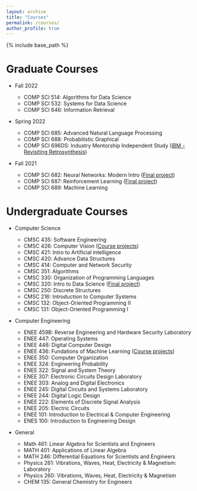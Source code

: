 ```yaml
---
layout: archive
title: "Courses"
permalink: /courses/
author_profile: true
---
```


{% include base_path %}

Graduate Courses
======
* Fall 2022
    * COMP SCI 514: Algorithms for Data Science
    * COMP SCI 532: Systems for Data Science
    * COMP SCI 646: Information Retrieval

* Spring 2022
    * COMP SCI 685: Advanced Natural Language Processing
    * COMP SCI 688: Probabilistic Graphical
    * COMP SCI 696DS: Industry Mentorship Independent Study ([IBM - Revisiting Retrosynthesis](https://github.com/h-tu/course_reports/blob/main/Retrosynthesis_Prediction_Revisited.pdf))

* Fall 2021
    * COMP SCI 682: Neural Networks: Modern Intro ([Final project](https://github.com/h-tu/course_reports/blob/main/cs682/682_Final_Paper.pdf))
    * COMP SCI 687: Reinforcement Learning ([Final project](https://github.com/h-tu/course_reports/blob/main/cs687/687_Final.pdf))
    * COMP SCI 689: Machine Learning
    
Undergraduate Courses
======

* Computer Science
    * CMSC 435: Software Engineering
    * CMSC 426: Computer Vision ([Course projects](https://github.com/h-tu/course_reports/tree/main/cs426))
    * CMSC 421: Intro to Artificial intelligence
    * CMSC 420: Advance Data Structures
    * CMSC 414: Computer and Network Security
    * CMSC 351: Algorithms
    * CMSC 330: Organization of Programming Languages
    * CMSC 320: Intro to Data Science ([Final project](https://h-tu.github.io/cs320final/))
    * CMSC 250: Discrete Structures
    * CMSC 216: Introduction to Computer Systems
    * CMSC 132: Object-Oriented Programming II
    * CMSC 131: Object-Oriented Programming I

* Computer Engineering
    * ENEE 459B: Reverse Engineering and Hardware Security Laboratory
    * ENEE 447: Operating Systems
    * ENEE 446: Digital Computer Design
    * ENEE 436: Fundations of Machine Learning ([Course projects](https://github.com/h-tu/course_reports/tree/main/ee436))
    * ENEE 350: Computer Organization
    * ENEE 324: Engineering Probability
    * ENEE 322: Signal and System Theory
    * ENEE 307: Electronic Circuits Design Laboratory
    * ENEE 303: Analog and Digital Electronics
    * ENEE 245: Digital Circuits and Systems Laboratory
    * ENEE 244: Digital Logic Design
    * ENEE 222: Elements of Discrete Signal Analysis
    * ENEE 205: Electric Circuits
    * ENEE 101: Introduction to Electrical & Computer Engineering
    * ENES 100: Introduction to Engineering Design

* General
    * Math 461: Linear Algebra for Scientists and Engineers
    * MATH 401: Applications of Linear Algebra
    * MATH 246: Differential Equations for Scientists and Engineers
    * Physics 261: Vibrations, Waves, Heat, Electricity & Magnetism: Laboratory
    * Physics 260: Vibrations, Waves, Heat, Electricity & Magnetism
    * CHEM 135: General Chemistry for Engineers